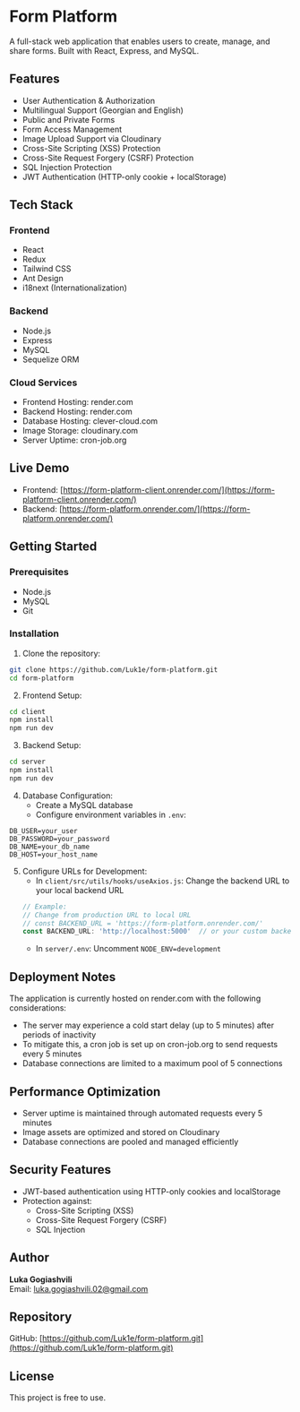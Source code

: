 # Form Platform

A full-stack web application that enables users to create, manage, and share forms. Built with React, Express, and MySQL.

## Features

- User Authentication & Authorization
- Multilingual Support (Georgian and English)
- Public and Private Forms
- Form Access Management
- Image Upload Support via Cloudinary
- Cross-Site Scripting (XSS) Protection
- Cross-Site Request Forgery (CSRF) Protection
- SQL Injection Protection
- JWT Authentication (HTTP-only cookie + localStorage)

## Tech Stack

### Frontend

- React
- Redux
- Tailwind CSS
- Ant Design
- i18next (Internationalization)

### Backend

- Node.js
- Express
- MySQL
- Sequelize ORM

### Cloud Services

- Frontend Hosting: render.com
- Backend Hosting: render.com
- Database Hosting: clever-cloud.com
- Image Storage: cloudinary.com
- Server Uptime: cron-job.org

## Live Demo

- Frontend: [https://form-platform-client.onrender.com/](https://form-platform-client.onrender.com/)
- Backend: [https://form-platform.onrender.com/](https://form-platform.onrender.com/)

## Getting Started

### Prerequisites

- Node.js
- MySQL
- Git

### Installation

1. Clone the repository:

```bash
git clone https://github.com/Luk1e/form-platform.git
cd form-platform
```

2. Frontend Setup:

```bash
cd client
npm install
npm run dev
```

3. Backend Setup:

```bash
cd server
npm install
npm run dev
```

4. Database Configuration:
   - Create a MySQL database
   - Configure environment variables in `.env`:

```env
DB_USER=your_user
DB_PASSWORD=your_password
DB_NAME=your_db_name
DB_HOST=your_host_name
```

5. Configure URLs for Development:
   - In `client/src/utils/hooks/useAxios.js`: Change the backend URL to your local backend URL
   ```javascript
   // Example:
   // Change from production URL to local URL
   // const BACKEND_URL = 'https://form-platform.onrender.com/'
   const BACKEND_URL: 'http://localhost:5000'  // or your custom backend port
   ```
   - In `server/.env`: Uncomment `NODE_ENV=development`

## Deployment Notes

The application is currently hosted on render.com with the following considerations:

- The server may experience a cold start delay (up to 5 minutes) after periods of inactivity
- To mitigate this, a cron job is set up on cron-job.org to send requests every 5 minutes
- Database connections are limited to a maximum pool of 5 connections

## Performance Optimization

- Server uptime is maintained through automated requests every 5 minutes
- Image assets are optimized and stored on Cloudinary
- Database connections are pooled and managed efficiently

## Security Features

- JWT-based authentication using HTTP-only cookies and localStorage
- Protection against:
  - Cross-Site Scripting (XSS)
  - Cross-Site Request Forgery (CSRF)
  - SQL Injection

## Author

**Luka Gogiashvili**  
Email: luka.gogiashvili.02@gmail.com

## Repository

GitHub: [https://github.com/Luk1e/form-platform.git](https://github.com/Luk1e/form-platform.git)

## License

This project is free to use.
